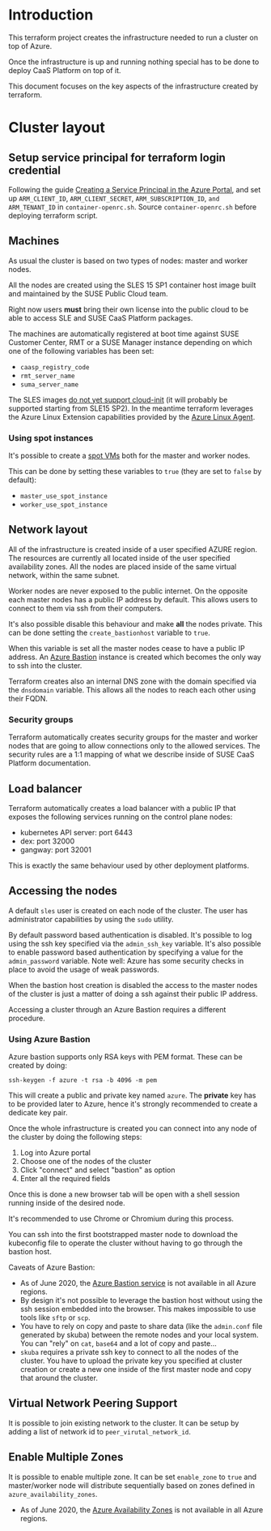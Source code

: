 # Introduction

This terraform project creates the infrastructure needed to run a
cluster on top of Azure.

Once the infrastructure is up and running nothing special has to be done
to deploy CaaS Platform on top of it.

This document focuses on the key aspects of the infrastructure created
by terraform.

# Cluster layout

## Setup service principal for terraform login credential

Following the guide [Creating a Service Principal in the Azure Portal](https://www.terraform.io/docs/providers/azurerm/guides/service_principal_client_secret.html#creating-a-service-principal-in-the-azure-portal), and set up `ARM_CLIENT_ID`, `ARM_CLIENT_SECRET`, `ARM_SUBSCRIPTION_ID`, `and ARM_TENANT_ID` in `container-openrc.sh`.  Source `container-openrc.sh` before deploying terraform script.

## Machines

As usual the cluster is based on two types of nodes: master and worker nodes.

All the nodes are created using the SLES 15 SP1 container host image built
and maintained by the SUSE Public Cloud team.

Right now users **must** bring their own license into the public cloud to be
able to access SLE and SUSE CaaS Platform packages.

The machines are automatically registered at boot time against SUSE Customer
Center, RMT or a SUSE Manager instance depending on which one of the following
variables has been set:

  * `caasp_registry_code`
  * `rmt_server_name`
  * `suma_server_name`

The SLES images [do not yet support cloud-init](https://docs.microsoft.com/en-us/azure/virtual-machines/linux/using-cloud-init)
(it will probably be supported starting from SLE15 SP2). In the meantime
terraform leverages the Azure Linux Extension capabilities provided by
the [Azure Linux Agent](https://docs.microsoft.com/en-us/azure/virtual-machines/extensions/agent-linux).

### Using spot instances

It's possible to create a [spot VMs](https://docs.microsoft.com/en-us/azure/virtual-machines/windows/spot-vms)
both for the master and worker nodes.

This can be done by setting these variables to `true` (they are set to
`false` by default):

  * `master_use_spot_instance`
  * `worker_use_spot_instance`

## Network layout

All of the infrastructure is created inside of a user specified AZURE region.
The resources are currently all located inside of the user specified availability
zones. All the nodes are placed inside of the same virtual network, within the same
subnet.

Worker nodes are never exposed to the public internet. On the opposite
each master nodes has a public IP address by default. This allows users to
connect to them via ssh from their computers.

It's also possible disable this behaviour and make **all** the nodes private.
This can be done setting the `create_bastionhost` variable to `true`.

When this variable is set all the master nodes cease to have a public IP address.
An [Azure Bastion](https://docs.microsoft.com/en-us/azure/bastion/bastion-overview)
instance is created which becomes the only way to ssh into the cluster.

Terraform creates also an internal DNS zone with the domain specified via the
`dnsdomain` variable. This allows all the nodes to reach each other using
their FQDN.

### Security groups

Terraform automatically creates security groups for the master and worker nodes
that are going to allow connections only to the allowed services. The security
rules are a 1:1 mapping of what we describe inside of SUSE CaaS Platform
documentation.

## Load balancer

Terraform automatically creates a load balancer with a public IP that exposes
the following services running on the control plane nodes:

  * kubernetes API server: port 6443
  * dex: port 32000
  * gangway: port 32001

This is exactly the same behaviour used by other deployment platforms.

## Accessing the nodes

A default `sles` user is created on each node of the cluster. The user has
administrator capabilities by using the `sudo` utility.

By default password based authentication is disabled. It's possible to log
using the ssh key specified via the `admin_ssh_key` variable.
It's also possible to enable password based authentication by specifying a
value for the `admin_password` variable. Note well: Azure has some security
checks in place to avoid the usage of weak passwords.

When the bastion host creation is disabled the access to the master nodes of
the cluster is just a matter of doing a ssh against their public IP address.

Accessing a cluster through an Azure Bastion requires a different procedure.

### Using Azure Bastion

Azure bastion supports only RSA keys with PEM format. These can be created by
doing:

```
ssh-keygen -f azure -t rsa -b 4096 -m pem
```

This will create a public and private key named `azure`. The **private** key has
to be provided later to Azure, hence it's strongly recommended to create
a dedicate key pair.

Once the whole infrastructure is created you can connect into any node of the
cluster by doing the following steps:

  1. Log into Azure portal
  2. Choose one of the nodes of the cluster
  3. Click "connect" and select "bastion" as option
  4. Enter all the required fields

Once this is done a new browser tab will be open with a shell session running
inside of the desired node.

It's recommended to use Chrome or Chromium during this process.

You can ssh into the first bootstrapped master node to download the kubeconfig 
file to operate the cluster without having to go through the bastion host.

Caveats of Azure Bastion:

  * As of June 2020, the [Azure Bastion service](https://docs.microsoft.com/en-us/azure/bastion/bastion-overview#regions) is not available in all Azure regions.
  * By design it's not possible to leverage the bastion host without using the
    ssh session embedded into the browser. This makes impossible to use tools like
    `sftp` or `scp`.
  * You have to rely on copy and paste to share data (like the `admin.conf` file
    generated by skuba) between the remote nodes and your local system.
    You can "rely" on `cat`, `base64` and a lot of copy and paste...
  * `skuba` requires a private ssh key to connect to all the nodes of the cluster.
    You have to upload the private key you specified at cluster creation
    or create a new one inside of the first master node and copy that
    around the cluster.

## Virtual Network Peering Support

It is possible to join existing network to the cluster.  It can be setup by adding a list of network id to `peer_virutal_network_id`.

## Enable Multiple Zones

It is possible to enable multiple zone.  It can be set `enable_zone` to `true` and master/worker node will distribute sequentially based on zones defined in `azure_availability_zones`.

  * As of June 2020, the [Azure Availability Zones](https://docs.microsoft.com/en-us/azure/availability-zones/az-region) is not available in all Azure regions.
